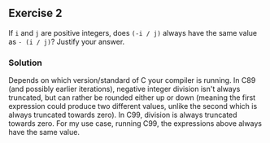 ## Exercise 2
If `i` and `j` are positive integers, does `(-i / j)` always have the same value as `- (i / j)`? Justify your answer.

### Solution
Depends on which version/standard of C your compiler is running. In C89 (and possibly earlier iterations), negative integer division isn't always truncated, but can rather be rounded either up or down (meaning the first expression could produce two different values, unlike the second which is always truncated towards zero). In C99, division is always truncated towards zero. For my use case, running C99, the expressions above always have the same value.